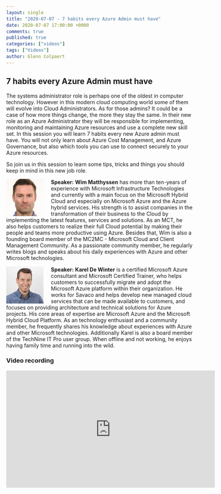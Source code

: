 ```yaml
---
layout: single
title: "2020-07-07 - 7 habits every Azure Admin must have"
date: 2020-07-07 17:00:00 +0000
comments: true
published: true
categories: ["videos"]
tags: ["Videos"]
author: Glenn Colpaert
---
```


## 7 habits every Azure Admin must have

The systems administrator role is perhaps one of the oldest in computer technology. However in this modern cloud computing world some of them will evolve into Cloud Administrators. As for those admins? It could be a case of how more things change, the more they stay the same. In their new role as an Azure Administrator they will be responsible for implementing, monitoring and maintaining Azure resources and use a complete new skill set. In this session you will learn 7 habits every new Azure admin must have. 
You will not only learn about Azure Cost Management, and Azure Governance, but also which tools you can use to connect securely to your Azure resources. 

So join us in this session to learn some tips, tricks and things you should keep in mind in this new job role.

<img src="/assets/media/speakers/wim-matthyssen.jpg" alt="Wim Matthyssen" align="left" height="100" style="margin-right: 20px;">**Speaker:** **Wim Matthyssen** has more than ten-years of experience with Microsoft Infrastructure Technologies and currently with a main focus on the Microsoft Hybrid Cloud and especially on Microsoft Azure and the Azure hybrid services. 
His strength is to assist companies in the transformation of their business to the Cloud by implementing the latest features, services and solutions. As an MCT, he also helps customers to realize their full Cloud potential by making their people and teams more productive using Azure. Besides that, Wim is also a founding board member of the MC2MC - Microsoft Cloud and Client Management Community. As a passionate community member, he regularly writes blogs and speaks about his daily experiences with Azure and other Microsoft technologies.

<img src="/assets/media/speakers/karel-dewinter.jpg" alt="Karel De Winter" align="left" height="100" style="margin-right: 20px;">**Speaker:** **Karel De Winter**  is a certified Microsoft Azure consultant and Microsoft Certified Trainer, who helps customers to successfully migrate and adopt the Microsoft Azure platform within their organization. He works for Savaco and helps develop new managed cloud services that can be made available to customers, and focuses on providing architecture and technical solutions for Azure projects. His core areas of expertise are Microsoft Azure and the Microsoft Hybrid Cloud Platform. As an technology enthusiast and a community member, he frequently shares his knowledge about experiences with Azure and other Microsoft technologies. Additionally Karel is also a board member of the TechNine IT Pro user group. 
When offline and not working, he enjoys having family time and running into the wild.

### Video recording

<iframe width="560" height="315" src="https://www.youtube-nocookie.com/embed/FwElmUXsYZg" frameborder="0" allow="accelerometer; autoplay; encrypted-media; gyroscope; picture-in-picture" allowfullscreen></iframe>